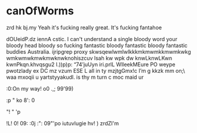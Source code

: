 # canOfWorms
zrd hk
 bj.my Yeah it's fucking really great. It's fucking fantahoe
 
 dOUeidP.dz
 iennA cstic. I can't understand a single bloody word your bloody head bloody so fucking fantastic bloody fantastic bloody fantastic buddies Australia. ijripgrep
proxy
skwsqewlwmlwlkkkmkmwmkkmwmkwkg
wmkwmwkmwkmwknwknohiszcuv
lsah
kw
 wpk
  dw
  knwLknwLKwn
  kwnPkqn.khvqsgu2
  l.))p)p:
  “74’juUyn iri.prlL WlleekMEure PO weype pwotzlady ex DC mz vzum ESE L all  in ty mzjtgGmx!c I’m g kkzk mm on;\ waa mxoqii u yartstyyakudl. is thy m turn c moc maid ur
  
  :0:On my way!
  o0 .,;
  99'99)

  :p
  " ko
  8':
  0
   
   "!
   "
   'p

   !L!
   0!
   09:
   :0j
   :":
   09"'po
   iutuvlugie hv! )
   zrdZI'm